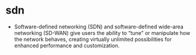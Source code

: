 # sdn
- Software-defined networking (SDN) and software-defined wide-area networking (SD-WAN) give users the ability to “tune” or manipulate how the network behaves, creating virtually unlimited possibilities for enhanced performance and customization.